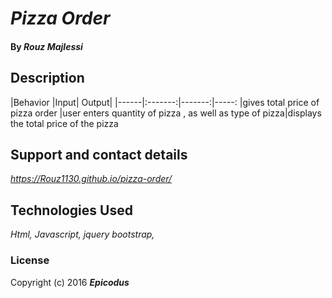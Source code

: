 # _Pizza Order_


#### By _**Rouz Majlessi**_

## Description
|Behavior |Input| Output|
|------|:-------:|-------:|-----:
|gives total price of pizza order |user enters quantity of pizza , as well as type of pizza|displays the total price of the pizza          





## Support and contact details

_https://Rouz1130.github.io/pizza-order/_


## Technologies Used

_Html, Javascript, jquery bootstrap,_

### License



Copyright (c) 2016 **_Epicodus_**
